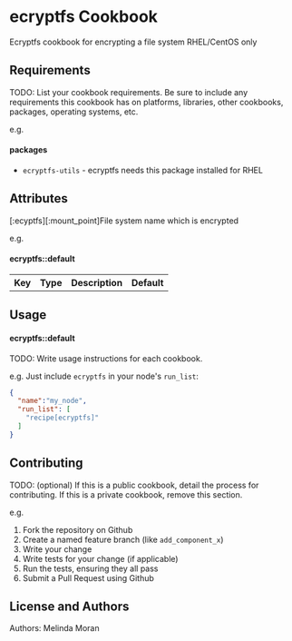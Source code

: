 ecryptfs Cookbook
====================
Ecryptfs cookbook for encrypting a file system RHEL/CentOS only 


Requirements
------------
TODO: List your cookbook requirements. Be sure to include any requirements this cookbook has on platforms, libraries, other cookbooks, packages, operating systems, etc.

e.g.
#### packages
- `ecryptfs-utils` - ecryptfs needs this package installed for RHEL

Attributes
----------
[:ecyptfs][:mount_point]File system name which is encrypted 

e.g.
#### ecryptfs::default
<table>
  <tr>
    <th>Key</th>
    <th>Type</th>
    <th>Description</th>
    <th>Default</th>
  </tr>
  </table>

Usage
-----
#### ecryptfs::default
TODO: Write usage instructions for each cookbook.

e.g.
Just include `ecryptfs` in your node's `run_list`:

```json
{
  "name":"my_node",
  "run_list": [
    "recipe[ecryptfs]"
  ]
}
```

Contributing
------------
TODO: (optional) If this is a public cookbook, detail the process for contributing. If this is a private cookbook, remove this section.

e.g.
1. Fork the repository on Github
2. Create a named feature branch (like `add_component_x`)
3. Write your change
4. Write tests for your change (if applicable)
5. Run the tests, ensuring they all pass
6. Submit a Pull Request using Github

License and Authors
-------------------
Authors: Melinda Moran
